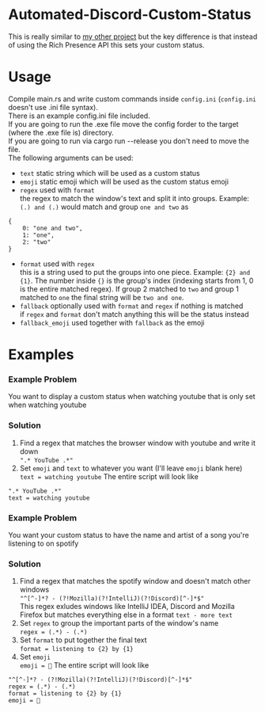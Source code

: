 # Automated-Discord-Custom-Status
This is really similar to [my other project](https://github.com/justinas2314/AutomatedDiscordRichPresence) 
but the key difference is that instead of using the Rich Presence API this sets your custom status.
# Usage
Compile main.rs and write custom commands inside `config.ini` (`config.ini` doesn't use .ini file syntax).  
There is an example config.ini file included.  
If you are going to run the .exe file move the config forder to the target (where the .exe file is) directory.  
If you are going to run via cargo run --release you don't need to move the file.  
The following arguments can be used:
* `text` static string which will be used as a custom status
* `emoji` static emoji which will be used as the custom status emoji
* `regex` used with `format`  
the regex to match the window's text and split it into groups. Example: `(.) and (.)` would match and group `one and two` as 
```
{
    0: "one and two",
    1: "one",
    2: "two"
}
```

* `format` used with `regex`  
this is a string used to put the groups into one piece. Example: `{2} and {1}`. The number inside `{}` is the group's index (indexing starts from 1, 0 is the entire matched regex). If group 2 matched to `two` and group 1 matched to `one` the final string will be `two and one`.
* `fallback` optionally used with `format` and `regex` if nothing is matched  
if `regex` and `format` don't match anything this will be the status instead
* `fallback_emoji` used together with `fallback` as the emoji  
# Examples
### Example Problem
You want to display a custom status when watching youtube that is only set when watching youtube
### Solution
1. Find a regex that matches the browser window with youtube and write it down  
`".* YouTube .*"`  
2. Set `emoji` and `text` to whatever you want (I'll leave `emoji` blank here)  
`text = watching youtube`
The entire script will look like  
```
".* YouTube .*"
text = watching youtube
```
### Example Problem
You want your custom status to have the name and artist of a song you're listening to on spotify
### Solution
1. Find a regex that matches the spotify window and doesn't match other windows   
`"^[^-]*? - (?!Mozilla)(?!IntelliJ)(?!Discord)[^-]*$"`  
This regex exludes windows like IntelliJ IDEA, Discord and Mozilla Firefox but matches everything else in a format `text - more text`
2. Set `regex` to group the important parts of the window's name  
`regex = (.*) - (.*)`
3. Set `format` to put together the final text  
`format = listening to {2} by {1}`
4. Set `emoji`  
`emoji = 🎵`
The entire script will look like
```
"^[^-]*? - (?!Mozilla)(?!IntelliJ)(?!Discord)[^-]*$"
regex = (.*) - (.*)
format = listening to {2} by {1}
emoji = 🎵
```
